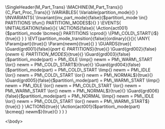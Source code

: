<html>
 
<body>
 
 \SingleHeader{M\_Part\_Trans}
\MACHINE{M\_Part\_Trans}{}{C\_Part\_Proc\_Trans}{}
\VARIABLES{
	\Variable{partition\_mode}{}
}
\INVARIANTS{
	\Invariant{inv\_part\_mode}{false}{$partition\_mode \in{} PARTITIONS \tfun{} PARTITION\_MODES$}{}
}
\EVENTS{
\INITIALISATION{false}{}{
	\ACTIONS{false}{
		\Action{act001}{$partition\_mode \bcmeq{} PARTITIONS \cprod{} \{PM\_COLD\_START\}$}{true}{}
	}
}
\EVT{partition\_mode\_transition}{false}{ordinary}{}{}{
	\ANY{
		\Param{part}{true}{}
		\Param{newm}{true}{}
	}
	\GUARDS{true}{
		\Guard{grd001}{false}{$part \in{} PARTITIONS$}{true}{}
		\Guard{grd002}{false}{$newm \in{} PARTITION\_MODES$}{true}{}
		\Guard{grd003}{false}{$partition\_mode(part) = PM\_IDLE \limp{} newm = PM\_WARM\_START \lor{} newm = PM\_COLD\_START$}{true}{}
		\Guard{grd004}{false}{$partition\_mode(part) = PM\_COLD\_START \limp{} newm = PM\_IDLE \lor{} newm = PM\_COLD\_START \lor{} newm = PM\_NORMAL$}{true}{}
		\Guard{grd005}{false}{$partition\_mode(part) = PM\_WARM\_START \limp{} newm = PM\_IDLE \lor{} newm = PM\_COLD\_START \lor{} newm = PM\_WARM\_START \lor{} newm = PM\_NORMAL$}{true}{}
		\Guard{grd006}{false}{$partition\_mode(part) = PM\_NORMAL \limp{} newm = PM\_IDLE \lor{} newm = PM\_COLD\_START \lor{} newm = PM\_WARM\_START$}{true}{}
	}
	\ACTIONS{true}{
		\Action{act001}{$partition\_mode(part) \bcmeq{} newm$}{true}{}
	}
}
}
 
 <\body>
  
</html>

